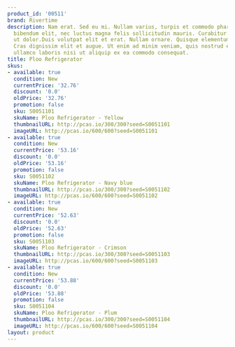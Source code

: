 ```yaml
---
product_id: '00511'
brand: Rivertime
description: Nam erat. Sed eu mi. Nullam varius, turpis et commodo pharetra, est eros
  bibendum elit, nec luctus magna felis sollicitudin mauris. Curabitur eu felis. Donec
  ut dolor.Duis volutpat elit et erat. Nullam ornare. Quisque elementum pharetra lacus.
  Cras dignissim elit et augue. Ut enim ad minim veniam, quis nostrud exercitation
  ullamco laboris nisi ut aliquip ex ea commodo consequat.
title: Ploo Refrigerator
skus:
- available: true
  condition: New
  currentPrice: '32.76'
  discount: '0.0'
  oldPrice: '32.76'
  promotion: false
  sku: S0051101
  skuName: Ploo Refrigerator - Yellow
  thumbnailURL: http://pcas.io/300/300?seed=S0051101
  imageURL: http://pcas.io/600/600?seed=S0051101
- available: true
  condition: New
  currentPrice: '53.16'
  discount: '0.0'
  oldPrice: '53.16'
  promotion: false
  sku: S0051102
  skuName: Ploo Refrigerator - Navy blue
  thumbnailURL: http://pcas.io/300/300?seed=S0051102
  imageURL: http://pcas.io/600/600?seed=S0051102
- available: true
  condition: New
  currentPrice: '52.63'
  discount: '0.0'
  oldPrice: '52.63'
  promotion: false
  sku: S0051103
  skuName: Ploo Refrigerator - Crimson
  thumbnailURL: http://pcas.io/300/300?seed=S0051103
  imageURL: http://pcas.io/600/600?seed=S0051103
- available: true
  condition: New
  currentPrice: '53.88'
  discount: '0.0'
  oldPrice: '53.88'
  promotion: false
  sku: S0051104
  skuName: Ploo Refrigerator - Plum
  thumbnailURL: http://pcas.io/300/300?seed=S0051104
  imageURL: http://pcas.io/600/600?seed=S0051104
layout: product
---
```

